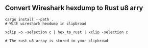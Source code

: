 ## Convert Wireshark hexdump to Rust u8 arry

```
cargo install --path .
# With wireshark hexdump in clipbroad

xclip -o -selection c | hex_to_rust | xclip -selection c

# The rust u8 array is stored in your clipbroad
```

